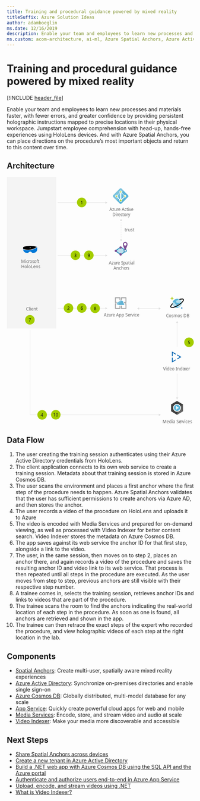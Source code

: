 ```yaml
---
title: Training and procedural guidance powered by mixed reality
titleSuffix: Azure Solution Ideas
author: adamboeglin
ms.date: 12/16/2019
description: Enable your team and employees to learn new processes and materials faster, with fewer errors, and greater confidence by providing persistent holographic instructions mapped to precise locations in their physical workspace. Jumpstart employee comprehension with head-up, hands-free experiences using HoloLens devices. And with Azure Spatial Anchors, you can place directions on the procedure’s most important objects and return to this content over time.
ms.custom: acom-architecture, ai-ml, Azure Spatial Anchors, Azure Active Directory, Azure Cosmos DB, Azure App Service, Media Services, Microsoft HoloLens, Video Indexer, interactive-diagram, 'https://azure.microsoft.com/solutions/architecture/training-and-procedural-guidance-powered-by-mixed-reality/'
---
```

# Training and procedural guidance powered by mixed reality

[!INCLUDE [header_file](../header.md)]

Enable your team and employees to learn new processes and materials faster, with fewer errors, and greater confidence by providing persistent holographic instructions mapped to precise locations in their physical workspace. Jumpstart employee comprehension with head-up, hands-free experiences using HoloLens devices. And with Azure Spatial Anchors, you can place directions on the procedure’s most important objects and return to this content over time.

## Architecture

<svg class="architecture-diagram" aria-labelledby="training-and-procedural-guidance-powered-by-mixed-reality" height="1132" viewbox="0 0 857.38 1132.6"  xmlns="http://www.w3.org/2000/svg">
    <defs>
        <style>
            .cls-1{font-size:20px;fill:#6a6a6a;font-family:SegoeUI,Segoe UI}.cls-2,.cls-4{letter-spacing:-.01em}.cls-5{letter-spacing:.04em}.cls-7{fill:#59b3d8}.cls-9{fill:#b6deec}.cls-10{fill:#bde1ee}.cls-11{fill:#fff}.cls-12{fill:#b7d332}.cls-14{fill:#4099c1}.cls-16{fill:#7e4e94}.cls-26{fill:none;stroke:#dedede;stroke-miterlimit:10;stroke-width:1.5px}.cls-27{fill:#dedede}.cls-29{fill:#a4cd00}.cls-31{fill:#9fa0a1}.cls-34{fill:#1a1a1f}
        </style>
    </defs>
    <text class="cls-1" transform="translate(470.34 155.03)">
        Azu<tspan class="cls-2" x="33.26" y="0">r</tspan><tspan x="39.95" y="0">e Acti</tspan><tspan x="89.65" y="0" letter-spacing="-.01em">v</tspan><tspan x="99.11" y="0">e </tspan><tspan x="14.27" y="24">Di</tspan><tspan class="cls-2" x="33.14" y="24">r</tspan><tspan x="39.83" y="24">ec</tspan><tspan class="cls-4" x="59.53" y="24">t</tspan><tspan x="66.15" y="24">o</tspan><tspan class="cls-5" x="77.87" y="24">r</tspan><tspan x="85.62" y="24">y</tspan>
    </text>
    <text class="cls-1" transform="translate(467.71 399.59)">
        Azu<tspan class="cls-2" x="33.26" y="0">r</tspan><tspan x="39.95" y="0">e S</tspan><tspan class="cls-2" x="66.51" y="0">p</tspan><tspan x="78.01" y="0">atial </tspan><tspan x="21.38" y="24">Ancho</tspan><tspan x="77.87" y="24" letter-spacing=".01em">r</tspan><tspan x="84.96" y="24">s</tspan>
    </text>
    <path class="cls-7" d="M522.19 122.45a6.26 6.26 0 01-4.59-2l-29.05-28.88a6.4 6.4 0 01-1.95-4.59 6.22 6.22 0 011.95-4.59l29-28.93a6.44 6.44 0 014.59-2 6.26 6.26 0 014.6 2l28.98 28.93a6.44 6.44 0 012 4.59 6.26 6.26 0 01-2 4.59l-28.93 28.93a6.26 6.26 0 01-4.6 1.95z"/>
    <path d="M526.79 53.34a6.46 6.46 0 00-4.6-1.95 6.26 6.26 0 00-4.59 1.95l-29.05 28.93a6.42 6.42 0 00-1.95 4.6 6.22 6.22 0 001.95 4.59l16.41 16.41 30.74-45.51z" fill="#7bc3dd"/>
    <path class="cls-9" d="M544.24 86.98l-14.93-14.92-2.07 3 14.36 14.47z"/>
    <path class="cls-10" d="M523.34 66.2l-2.52 2.53 6.43 6.31 2.06-3z"/>
    <path class="cls-10" d="M500.23 86.99l20.78-20.78 2.54 2.52-20.8 20.78z"/>
    <path class="cls-11" d="M541.6 81.35a5.52 5.52 0 00-5.51 5.52 5.77 5.77 0 00.91 3.09l-11 11c-.34-.23-.57-.35-.91-.58v-28a5.61 5.61 0 002.75-4.82 5.51 5.51 0 10-11 0 5.76 5.76 0 002.71 4.84v28.13c-.34.11-.57.34-.91.46l-11-11a5.69 5.69 0 00.91-3 5.51 5.51 0 10-11 0 5.59 5.59 0 005.51 5.51 4.75 4.75 0 001.84-.34l11.56 11.63a6.17 6.17 0 00-.58 2.53 6.43 6.43 0 0012.86 0 8.94 8.94 0 00-.46-2.53l11.59-11.59a4.63 4.63 0 001.73.34 5.51 5.51 0 005.51-5.51 5.62 5.62 0 00-5.51-5.68z"/>
    <path class="cls-12" d="M526.55 106.41a4.29 4.29 0 11-4.29-4.28 4.41 4.41 0 014.29 4.28zM525.3 67.58a3.1 3.1 0 11-3.1-3.1 3.09 3.09 0 013.1 3.1zM505.9 86.98a3.1 3.1 0 11-3.1-3.1 3.09 3.09 0 013.1 3.1zM544.55 86.98a3.1 3.1 0 11-3.1-3.1 3.09 3.09 0 013.1 3.1z"/>
    <path fill="#bfe1ee" d="M498.21 337.22l24.51-16.93 24.18 16.93-24.18 17.73-24.51-17.73z"/>
    <path class="cls-14" d="M522.73 356.79l-27-19.56 27-18.66 26.66 18.66zm-22-19.5l22 15.92 21.7-15.92-21.7-15.19z"/>
    <path class="cls-14" d="M522.73 357.59l-28.18-20.42 28.21-19.49 27.79 19.49zm-20.82-20.34l20.81 15.06 20.52-15.06-20.52-14.37z"/>
    <circle cx="543.01" cy="336.76" r="7.55" fill="#419ac2"/>
    <circle class="cls-11" cx="543.01" cy="336.76" r="3.66"/>
    <circle class="cls-16" cx="521.84" cy="322.14" r="5.24"/>
    <circle class="cls-16" cx="521.84" cy="353.74" r="5.24"/>
    <circle class="cls-16" cx="500.07" cy="337.3" r="5.24"/>
    <path class="cls-16" d="M553.75 307.57c0 5.93-10.74 28.91-10.74 28.91s-10.73-23-10.73-28.91a10.74 10.74 0 1121.47 0z"/>
    <circle class="cls-11" cx="543.01" cy="307.57" r="5.9"/>
    <text class="cls-1" transform="translate(730.06 640.64)">
        Cosmos DB
    </text>
    <text class="cls-1" transform="translate(714.48 1126.16)">
        Media Se<tspan class="cls-5" x="81.78" y="0">r</tspan><tspan x="89.53" y="0">vices</tspan>
    </text>
    <path class="cls-7" d="M801.08 572.55a20.51 20.51 0 01-15.29 24.77 20.76 20.76 0 01-25-15.12 20.52 20.52 0 0115.29-24.78 20.68 20.68 0 0125 15z"/>
    <path class="cls-9" d="M777.98 585.58a5.48 5.48 0 00-5.53-5.44h-.83a5.42 5.42 0 00-4.05-6.54 5.9 5.9 0 00-1.33-.15h-5.69a20.14 20.14 0 005 17.57h6.94a5.48 5.48 0 005.49-5.44zM784.82 563.02a3.4 3.4 0 00.13.95h-2.4a5.67 5.67 0 100 11.33h19a20.07 20.07 0 00-10.73-15.94h-2.27a3.69 3.69 0 00-3.73 3.66zM801.55 579.51h-11.33a4.64 4.64 0 00-4.69 4.6 4.55 4.55 0 00.56 2.2 4.61 4.61 0 00-3.06 5.77 4.67 4.67 0 004.47 3.24h3.16a20.48 20.48 0 0010.89-15.81z"/>
    <path class="cls-12" d="M757.68 563.7a.62.62 0 01-.64-.62 7.22 7.22 0 00-7.26-7.16.63.63 0 110-1.25 7.22 7.22 0 007.26-7.14.64.64 0 011.27 0 7.22 7.22 0 007.26 7.15.63.63 0 110 1.25 7.22 7.22 0 00-7.26 7.15.63.63 0 01-.63.62z"/>
    <path d="M802.45 604.03a.37.37 0 01-.38-.37 4.31 4.31 0 00-4.35-4.27.38.38 0 01-.37-.37.37.37 0 01.37-.38 4.3 4.3 0 004.34-4.27.39.39 0 01.77 0 4.31 4.31 0 004.34 4.27.38.38 0 110 .75 4.31 4.31 0 00-4.34 4.27.37.37 0 01-.38.37z" fill="#0072c5"/>
    <path d="M811.14 558.9c-2-3.21-7-4-14.38-2.15a60 60 0 00-6.82 2.15 21.81 21.81 0 014 2.54c1.26-.41 2.5-.78 3.69-1.06a25.67 25.67 0 016-.85c2.43 0 3.77.59 4.22 1.32.74 1.19.06 4.32-4.26 9.26-.77.88-1.63 1.77-2.54 2.66a94.51 94.51 0 01-33.46 20.25c-7.52 2.42-12.65 2.37-13.8.51s1.15-6.4 6.76-11.92a20.19 20.19 0 01-.46-4.78c-8.93 8-11.82 14.91-9.52 18.64 1.21 2 3.85 3.06 7.71 3.06a39.75 39.75 0 0013.35-2.91 95.05 95.05 0 0015.82-7.83 93.79 93.79 0 0014.18-10.38 56.18 56.18 0 004.88-4.88c5.04-5.74 6.61-10.42 4.63-13.63z"/>
    <text class="cls-1" transform="translate(540.1 247.67)">
        trust
    </text>
    <text class="cls-1" transform="translate(444.75 637.35)">
        Azu<tspan class="cls-2" x="33.26" y="0">r</tspan><tspan x="39.95" y="0">e App Se</tspan><tspan class="cls-5" x="118.87" y="0">r</tspan><tspan x="126.62" y="0">vice</tspan>
    </text>
    <path fill="#f4f4f4" d="M0 0h226.41v692.68H0z"/>
    <text class="cls-1" transform="translate(65.27 393.13)">
        Mic<tspan class="cls-2" x="32.04" y="0">r</tspan><tspan x="38.73" y="0">os</tspan><tspan x="58.94" y="0" letter-spacing="-.02em">o</tspan><tspan x="70.29" y="0" letter-spacing=".02em">f</tspan><tspan x="76.91" y="0">t</tspan><tspan x=".77" y="24">HoloLens</tspan>
    </text>
    <text class="cls-1" transform="translate(87.89 611.32)">
        Client
    </text>
    <path d="M76.04 329.11l1 .3a71.29 71.29 0 0040.8.09 68.69 68.69 0 0018.63-8.84l.91-.59.7-.49a4.9 4.9 0 00-1.21-.69h-.1c-5.84-2.16-16.11-3.34-29.61-3.34-13.7 0-24 1.18-29.72 3.34a7.32 7.32 0 00-1.81 1.18 3 3 0 00-.91 2.16v6.39zm28.91-7.17h4.43v2h-4.43v-2z"/>
    <path d="M139.3 321.06l-1.75 1.17a72.5 72.5 0 01-19.14 9.14 73.59 73.59 0 01-42-.1l-1.68-.48v.59a16.24 16.24 0 005.14 11 17.91 17.91 0 0012.39 4.82h2.82a3.65 3.65 0 002.12-.69l4.53-3.44a8.23 8.23 0 0110.78.1l4.53 3.34a3.41 3.41 0 002.12.69h2.82a17.75 17.75 0 0012.39-4.82 16 16 0 005.18-11.7v-8.45a2.42 2.42 0 00-.25-1.17z" fill="#0078d7"/>
    <path d="M780.55 1024.44l-27.12 15.82v31.63l27.12 15.82 27.11-15.82v-31.63z" fill="#3e3e3e"/>
    <path d="M780.55 1087.71l27.11-15.82v-31.63s-22.39 17.23-27.11 47.45z" fill="#656565"/>
    <path class="cls-11" d="M793.11 1043.37a17.69 17.69 0 00-25.14 0 18.09 18.09 0 000 25.41 17.69 17.69 0 0025.14 0 18.11 18.11 0 000-25.41z"/>
    <path d="M790.67 1045.79a14.26 14.26 0 00-20.27 0 14.6 14.6 0 000 20.49 14.26 14.26 0 0020.27 0 14.6 14.6 0 000-20.49z" fill="#59b4d9"/>
    <path class="cls-11" d="M789.17 1056.06l-13.62-9.07v9.11h13.6z"/>
    <path d="M789.12 1056.1h-13.57v9.1z" fill="#ddf0f6"/>
    <path class="cls-26" d="M698.46 1088H106.58V699.38"/>
    <path class="cls-27" d="M696.93 1082.77l9.06 5.23-9.06 5.24v-10.47z"/>
    <path class="cls-26" d="M453.7 600.48H233.11"/>
    <path class="cls-27" d="M452.16 595.25l9.07 5.23-9.07 5.24v-10.47z"/>
    <path class="cls-26" d="M780.98 665.77v110.3"/>
    <path class="cls-27" d="M775.74 667.31l5.24-9.07 5.23 9.07h-10.47z"/>
    <path class="cls-26" d="M780.98 1009.98V899.69"/>
    <path class="cls-27" d="M786.21 1008.45l-5.23 9.07-5.24-9.07h10.47z"/>
    <path class="cls-26" d="M453.7 358.81H233.11"/>
    <path class="cls-27" d="M452.16 353.57l9.07 5.24-9.07 5.24v-10.48z"/>
    <path class="cls-26" d="M698.46 601.48h-93.39"/>
    <path class="cls-27" d="M696.93 596.25l9.06 5.23-9.06 5.24v-10.47zM606.6 596.25l-9.06 5.23 9.06 5.24v-10.47z"/>
    <path class="cls-26" d="M524.03 198.61v2"/>
    <path stroke-dasharray="3.99 3.99" fill="none" stroke="#dedede" stroke-miterlimit="10" stroke-width="1.5" d="M524.03 204.6v77.77"/>
    <path class="cls-26" d="M524.03 284.37v2"/>
    <path class="cls-27" d="M518.8 200.14l5.23-9.07 5.24 9.07H518.8zM518.8 284.83l5.23 9.07 5.24-9.07H518.8z"/>
    <path class="cls-26" d="M453.7 116.98H233.11"/>
    <path class="cls-27" d="M452.16 111.74l9.07 5.24-9.07 5.24v-10.48z"/>
    <circle class="cls-29" cx="343.4" cy="115.77" r="21.84"/>
    <path d="M345.17 123.65h-1.68v-12.76a4 4 0 01-.57.45 9.54 9.54 0 01-.85.5 9 9 0 01-1 .46 6 6 0 01-1 .34v-1.71a10.45 10.45 0 001.18-.41c.41-.18.82-.37 1.22-.59a12.7 12.7 0 001.14-.68 8.65 8.65 0 00.93-.69h.63z"/>
    <circle class="cls-29" cx="282.78" cy="599.56" r="21.84"/>
    <path d="M285.05 596.55a3.07 3.07 0 00-.21-1.18 2.33 2.33 0 00-.58-.84 2.38 2.38 0 00-.86-.5 3.38 3.38 0 00-1.07-.16 3.54 3.54 0 00-1 .13 4.78 4.78 0 00-.92.37 5.34 5.34 0 00-.86.57 6 6 0 00-.78.73v-1.81a5.09 5.09 0 011.59-1.06 5.69 5.69 0 012.15-.36 5 5 0 011.67.26 3.71 3.71 0 011.34.77 3.4 3.4 0 01.89 1.24 4.16 4.16 0 01.33 1.7 6.07 6.07 0 01-.2 1.59 5 5 0 01-.61 1.33 6.31 6.31 0 01-1 1.21 16.19 16.19 0 01-1.46 1.17c-.69.5-1.26.92-1.71 1.27a7.63 7.63 0 00-1.07 1 2.85 2.85 0 00-.56.92 3.36 3.36 0 00-.16 1h7.35v1.52h-9.11v-.73a6 6 0 01.21-1.67 4.09 4.09 0 01.68-1.37 7.8 7.8 0 011.24-1.3c.51-.43 1.14-.92 1.88-1.46a11.8 11.8 0 001.33-1.1 5.76 5.76 0 00.87-1 3.72 3.72 0 00.47-1.07 4.71 4.71 0 00.16-1.17z"/>
    <circle class="cls-29" cx="343.8" cy="599.02" r="21.84"/>
    <path d="M348.64 602.22a5.37 5.37 0 01-.35 2 4.76 4.76 0 01-1 1.56 4.36 4.36 0 01-1.48 1 4.53 4.53 0 01-1.85.37 4.2 4.2 0 01-2-.46 4.14 4.14 0 01-1.49-1.34 6.55 6.55 0 01-.94-2.12 11.66 11.66 0 01-.32-2.83 13.53 13.53 0 01.43-3.5 8.54 8.54 0 011.22-2.69 5.46 5.46 0 011.9-1.72 5 5 0 012.48-.61 6 6 0 012.45.42v1.6a5.23 5.23 0 00-2.41-.59 3.64 3.64 0 00-1.73.48 4.25 4.25 0 00-1.36 1.25 6 6 0 00-.87 2 10 10 0 00-.31 2.54h.05a3.53 3.53 0 013.36-1.84 4.44 4.44 0 011.75.33 3.8 3.8 0 011.33.93 4.35 4.35 0 01.85 1.43 5.76 5.76 0 01.29 1.79zm-1.73.21a4.67 4.67 0 00-.19-1.39 3.1 3.1 0 00-.56-1 2.56 2.56 0 00-.9-.66 3.19 3.19 0 00-2.38 0 2.94 2.94 0 00-.93.65 3 3 0 00-.61.95 2.93 2.93 0 00-.22 1.14 4.71 4.71 0 00.21 1.43 3.88 3.88 0 00.61 1.16 2.74 2.74 0 00.93.77 2.53 2.53 0 001.2.29 2.78 2.78 0 001.17-.24 2.58 2.58 0 00.89-.68 3.13 3.13 0 00.58-1 4.33 4.33 0 00.2-1.42z"/>
    <circle class="cls-29" cx="105.77" cy="653.11" r="21.84"/>
    <path d="M110.48 647.21c-.22.39-.5.87-.81 1.46s-.66 1.24-1 2-.72 1.51-1.09 2.35-.72 1.7-1 2.6-.61 1.79-.85 2.71a21.07 21.07 0 00-.53 2.7h-1.81a19.61 19.61 0 01.57-2.69q.39-1.38.87-2.7c.33-.88.68-1.73 1-2.55s.72-1.56 1.06-2.25.66-1.29.94-1.82l.72-1.23h-7.41v-1.52h9.39z"/>
    <circle class="cls-29" cx="404.82" cy="600.48" r="21.84"/>
    <path d="M400.07 604.25a4.08 4.08 0 01.18-1.18 4.47 4.47 0 01.53-1.1 4.24 4.24 0 01.86-.94 3.91 3.91 0 011.16-.67 4.52 4.52 0 01-1.53-1.37 3.33 3.33 0 01-.56-1.86 3.54 3.54 0 011.18-2.7 4 4 0 011.32-.79 4.69 4.69 0 011.65-.28 4.44 4.44 0 011.65.29 4 4 0 011.32.79 3.66 3.66 0 01.87 1.19 3.73 3.73 0 01.31 1.5 3.26 3.26 0 01-.57 1.86 4.61 4.61 0 01-1.5 1.37 4.07 4.07 0 011.14.67 4.19 4.19 0 01.85.94 4.14 4.14 0 01.53 1.1 4.08 4.08 0 01.18 1.18 4.24 4.24 0 01-.35 1.77 3.9 3.9 0 01-1 1.38 4.61 4.61 0 01-1.51.89 5.76 5.76 0 01-1.94.32 5.7 5.7 0 01-1.93-.32 4.71 4.71 0 01-1.51-.89 4 4 0 01-1-1.38 4.4 4.4 0 01-.33-1.77zm1.83-.14a3.47 3.47 0 00.21 1.24 2.66 2.66 0 00.6 1 2.61 2.61 0 00.94.6 3.36 3.36 0 001.22.21 3.27 3.27 0 001.19-.21 2.88 2.88 0 00.94-.61 2.7 2.7 0 00.62-1 3.24 3.24 0 00.22-1.23 3.19 3.19 0 00-.21-1.16 2.84 2.84 0 00-.6-.95 2.6 2.6 0 00-.94-.65 3 3 0 00-1.22-.24 3 3 0 00-1.18.22 2.9 2.9 0 00-.94.62 2.85 2.85 0 00-.62 1 3.14 3.14 0 00-.23 1.16zm.53-6.85a2.4 2.4 0 00.19 1 2.32 2.32 0 00.52.78 2.45 2.45 0 00.78.53 2.34 2.34 0 00.95.19 2.37 2.37 0 00.95-.19 2.69 2.69 0 00.78-.53 2.64 2.64 0 00.52-.79 2.39 2.39 0 00.2-1 2.64 2.64 0 00-.19-1 2.39 2.39 0 00-1.3-1.3 2.38 2.38 0 00-1-.19 2.48 2.48 0 00-1 .19 2.58 2.58 0 00-.77.53 2.41 2.41 0 00-.5.79 2.83 2.83 0 00-.13.99z"/>
    <circle class="cls-29" cx="314.76" cy="357.61" r="21.84"/>
    <path d="M318.89 361.32a4.36 4.36 0 01-.38 1.82 4 4 0 01-1.06 1.4 5.18 5.18 0 01-1.64.9 6.72 6.72 0 01-2.11.32 6.1 6.1 0 01-3.36-.81v-1.81a5.41 5.41 0 003.42 1.17 4.74 4.74 0 001.4-.19 3.14 3.14 0 001.07-.57 2.64 2.64 0 00.69-.89 2.84 2.84 0 00.24-1.19q0-2.9-4.12-2.89h-1.23v-1.43h1.17q3.65 0 3.64-2.72c0-1.68-.92-2.51-2.78-2.51a4.72 4.72 0 00-2.93 1.05v-1.64a6.43 6.43 0 013.35-.84 5.2 5.2 0 011.68.25 4.23 4.23 0 011.29.72 3.18 3.18 0 01.83 1.12 3.51 3.51 0 01.29 1.43 3.61 3.61 0 01-2.94 3.75 4.52 4.52 0 011.39.36 3.87 3.87 0 011.1.74 3.16 3.16 0 01.72 1.07 3.25 3.25 0 01.27 1.39z"/>
    <circle class="cls-29" cx="376.18" cy="357.61" r="21.84"/>
    <path d="M380.83 357.23a14.6 14.6 0 01-.4 3.61 8 8 0 01-1.17 2.68 5.16 5.16 0 01-1.89 1.66 5.33 5.33 0 01-2.53.58 6.11 6.11 0 01-2.57-.52v-1.62a5.13 5.13 0 002.61.69 3.72 3.72 0 001.79-.41 3.54 3.54 0 001.33-1.2 5.86 5.86 0 00.84-1.94 11.05 11.05 0 00.29-2.64h-.05a3.37 3.37 0 01-3.29 1.9 4.49 4.49 0 01-1.74-.33 4 4 0 01-1.37-.95 4.49 4.49 0 01-.9-1.46 5.26 5.26 0 01-.32-1.86 5.39 5.39 0 01.36-2 4.83 4.83 0 011-1.56 4.32 4.32 0 011.5-1 4.91 4.91 0 011.9-.36 4.3 4.3 0 012 .44 3.94 3.94 0 011.45 1.31 6.55 6.55 0 01.9 2.12 12.34 12.34 0 01.26 2.86zm-1.82-1.51a5.11 5.11 0 00-.22-1.56 4 4 0 00-.61-1.2 2.74 2.74 0 00-.93-.77 2.62 2.62 0 00-1.18-.27 2.71 2.71 0 00-1.14.24 2.75 2.75 0 00-.91.68 3.22 3.22 0 00-.6 1 3.72 3.72 0 00-.23 1.31 4.33 4.33 0 00.22 1.4 3 3 0 00.6 1.05 2.6 2.6 0 00.94.65 3.19 3.19 0 001.22.23 2.84 2.84 0 002-.82 2.77 2.77 0 00.61-.89 2.66 2.66 0 00.23-1.05z"/>
    <path d="M760.77 804.22v15.87h-3.56v-22l19.25 11.17-1.78 3.07zm19.42 26.87l13.46-7.8-13.46-7.8 1.79-3.08 18.75 10.88-18.75 10.88zm-19.42 11.27l13.91-8.07 1.78 3.07-19.25 11.17v-22h3.56z" fill="#0063b1"/>
    <text class="cls-1" transform="translate(716.46 884.66)">
        Video Inde<tspan class="cls-4" x="95.58" y="0">x</tspan><tspan x="104.6" y="0">er</tspan>
    </text>
    <circle class="cls-29" cx="835.54" cy="755.9" r="21.84"/>
    <path d="M839.83 759.28a5 5 0 01-.37 2 4.42 4.42 0 01-1 1.5 4.79 4.79 0 01-1.66 1 6.6 6.6 0 01-2.15.34 6 6 0 01-3.06-.62v-1.79a5.69 5.69 0 003.08 1 4.12 4.12 0 001.45-.24 3.36 3.36 0 001.1-.66 2.79 2.79 0 00.69-1 3.47 3.47 0 00.24-1.31 2.8 2.8 0 00-1-2.26 4.26 4.26 0 00-2.81-.82h-2.5l.51-7.41h6.82v1.53h-5.36l-.3 4.33H834.87a6.53 6.53 0 012.1.31 4.52 4.52 0 011.57.88 3.66 3.66 0 011 1.4 5 5 0 01.29 1.82z"/>
    <path class="cls-31" d="M517.02 598.97h-17.34v-17.24h3.55a9.15 9.15 0 01-.62-3.44v-.21h-6.58v24.54h24.65V588h-3.66zM541.46 581.73h3.09v17.34h-17.3v-11h-3.65v14.52h24.64v-24.51h-7.69a7.42 7.42 0 01.94 3.44zM499.68 571.29v-17.23h17.34v10a9.83 9.83 0 013.66-1.67v-12h-24.65v24.55h7.1a10 10 0 012.3-3.56zM527.25 561.99v-7.93h17.3v17.33h-7.62a13 13 0 01.52 3.56v.1h10.75V550.4h-24.6v11.39c.31 0 .52-.11.83-.11a26.43 26.43 0 012.82.31z"/>
    <path d="M538.64 581.42a3.85 3.85 0 00-3.85-3.86h-.54a11.42 11.42 0 00.42-2.72 10.28 10.28 0 00-20-3.24 7.9 7.9 0 00-2.3-.41 7.1 7.1 0 000 14.2h22.77a4 4 0 003.5-3.97z" fill="#61b3d4"/>
    <path d="M516.08 585.39a7.11 7.11 0 013.47-11.91 5.71 5.71 0 012.29-.1 10.38 10.38 0 015.75-8.36 10.12 10.12 0 00-3.13-.52 10.24 10.24 0 00-9.72 7.1 8.12 8.12 0 00-2.3-.41 7.1 7.1 0 000 14.2z" fill="#80c2dc"/>
    <circle class="cls-29" cx="161.93" cy="1088" r="21.84"/>
    <path class="cls-34" d="M164.32 1080.79V1091h2v1.61h-2v3.63h-1.77v-3.63h-7.27v-1.53c.68-.76 1.36-1.57 2.05-2.44s1.35-1.74 2-2.64 1.21-1.78 1.74-2.66a24.76 24.76 0 001.36-2.55zm-7 10.21h5.23v-7.57q-.81 1.41-1.53 2.52c-.48.74-.94 1.41-1.38 2s-.85 1.15-1.24 1.63z"/>
    <circle class="cls-29" cx="224.49" cy="1087.66" r="21.84"/>
    <path class="cls-34" d="M219.83 1095.33h-1.77v-13.36a3.93 3.93 0 01-.6.47 7.87 7.87 0 01-.88.52 10 10 0 01-1 .49 6.57 6.57 0 01-1.06.35v-1.79a9.69 9.69 0 001.24-.43c.43-.19.86-.39 1.28-.62a12.46 12.46 0 001.19-.71 9.41 9.41 0 001-.73h.67zM234.92 1087.53a15.37 15.37 0 01-.35 3.44 8 8 0 01-1 2.53 4.49 4.49 0 01-1.63 1.56 4.39 4.39 0 01-2.19.54 4.19 4.19 0 01-2.08-.51 4.41 4.41 0 01-1.54-1.5 7.58 7.58 0 01-.94-2.41 14.57 14.57 0 01-.33-3.27 17.34 17.34 0 01.34-3.58 8.25 8.25 0 011-2.6 4.5 4.5 0 011.63-1.59 4.66 4.66 0 012.24-.53q4.85 0 4.85 7.92zm-1.81.18q0-6.6-3.14-6.6c-2.2 0-3.31 2.24-3.31 6.71 0 4.18 1.09 6.27 3.25 6.27s3.2-2.13 3.2-6.38z"/>
</svg>

## Data Flow

1. The user creating the training session authenticates using their Azure Active Directory credentials from HoloLens.
1. The client application connects to its own web service to create a training session. Metadata about that training session is stored in Azure Cosmos DB.
1. The user scans the environment and places a first anchor where the first step of the procedure needs to happen. Azure Spatial Anchors validates that the user has sufficient permissions to create anchors via Azure AD, and then stores the anchor.
1. The user records a video of the procedure on HoloLens and uploads it to Azure
1. The video is encoded with Media Services and prepared for on-demand viewing, as well as processed with Video Indexer for better content search. Video Indexer stores the metadata on Azure Cosmos DB.
1. The app saves against its web service the anchor ID for that first step, alongside a link to the video.
1. The user, in the same session, then moves on to step 2, places an anchor there, and again records a video of the procedure and saves the resulting anchor ID and video link to its web service. That process is then repeated until all steps in the procedure are executed. As the user moves from step to step, previous anchors are still visible with their respective step number.
1. A trainee comes in, selects the training session, retrieves anchor IDs and links to videos that are part of the procedure.
1. The trainee scans the room to find the anchors indicating the real-world location of each step in the procedure. As soon as one is found, all anchors are retrieved and shown in the app.
1. The trainee can then retrace the exact steps of the expert who recorded the procedure, and view holographic videos of each step at the right location in the lab.


## Components
* [Spatial Anchors](https://azure.microsoft.com/services/spatial-anchors/): Create multi-user, spatially aware mixed reality experiences
* [Azure Active Directory](https://azure.microsoft.com/services/active-directory/): Synchronize on-premises directories and enable single sign-on
* [Azure Cosmos DB](https://azure.microsoft.com/services/cosmos-db/): Globally distributed, multi-model database for any scale
* [App Service](https://azure.microsoft.com/services/app-service/): Quickly create powerful cloud apps for web and mobile
* [Media Services](https://azure.microsoft.com/services/media-services/): Encode, store, and stream video and audio at scale
* [Video Indexer](https://azure.microsoft.com/services/media-services/video-indexer/): Make your media more discoverable and accessible

## Next Steps
* [Share Spatial Anchors across devices](/azure/spatial-anchors/tutorials/tutorial-share-anchors-across-devices/)
* [Create a new tenant in Azure Active Directory](/azure/active-directory/fundamentals/active-directory-access-create-new-tenant/)
* [Build a .NET web app with Azure Cosmos DB using the SQL API and the Azure portal](/azure/cosmos-db/)
* [Authenticate and authorize users end-to-end in Azure App Service](/azure/app-service/app-service-web-tutorial-auth-aad/)
* [Upload, encode, and stream videos using .NET](/azure/media-services/latest/stream-files-tutorial-with-api/)
* [What is Video Indexer?](/azure/media-services/latest/stream-files-tutorial-with-api/)


